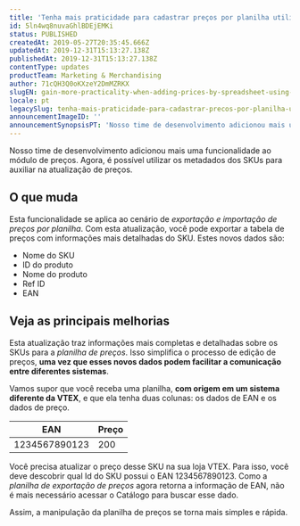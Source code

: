 ```yaml
---
title: 'Tenha mais praticidade para cadastrar preços por planilha utilizando metadados dos SKUs'
id: 5ln4wq8nuvaGhlBDEjEMKi
status: PUBLISHED
createdAt: 2019-05-27T20:35:45.666Z
updatedAt: 2019-12-31T15:13:27.138Z
publishedAt: 2019-12-31T15:13:27.138Z
contentType: updates
productTeam: Marketing & Merchandising
author: 71cQH3Q0oKXzeY2DmMZRKX
slugEN: gain-more-practicality-when-adding-prices-by-spreadsheet-using-sku-metadata
locale: pt
legacySlug: tenha-mais-praticidade-para-cadastrar-precos-por-planilha-utilizando-metadados-dos-SKUs
announcementImageID: ''
announcementSynopsisPT: 'Nosso time de desenvolvimento adicionou mais uma funcionalidade ao módulo de preços.'
---
```


Nosso time de desenvolvimento adicionou mais uma funcionalidade ao módulo de preços. Agora, é possível utilizar os metadados dos SKUs para auxiliar na atualização de preços. 

## O que muda

Esta funcionalidade se aplica ao cenário de *exportação e importação de preços por planilha*. Com esta atualização, você pode exportar a tabela de preços com informações mais detalhadas do SKU. Estes novos dados são:
- Nome do SKU
- ID do produto
-  Nome do produto
-  Ref ID
-  EAN
 
## Veja as principais melhorias

Esta atualização traz informações mais completas e detalhadas sobre os SKUs para a *planilha de preços*. Isso simplifica o processo de edição de preços, **uma vez que esses novos dados podem facilitar a comunicação entre diferentes sistemas**.

Vamos supor que você receba uma planilha, **com origem em um sistema diferente da VTEX**, e que ela tenha duas colunas: os dados de EAN e os dados de preço.

| EAN | Preço  |
|--|--|
| 1234567890123 | 200  |

Você precisa atualizar o preço desse SKU na sua loja VTEX. Para isso, você deve descobrir qual Id do SKU possui o EAN 1234567890123. Como a *planilha de exportação de preços* agora retorna a informação de EAN, não é mais necessário acessar o Catálogo para buscar esse dado. 

Assim, a manipulação da planilha de preços se torna mais simples e rápida.
